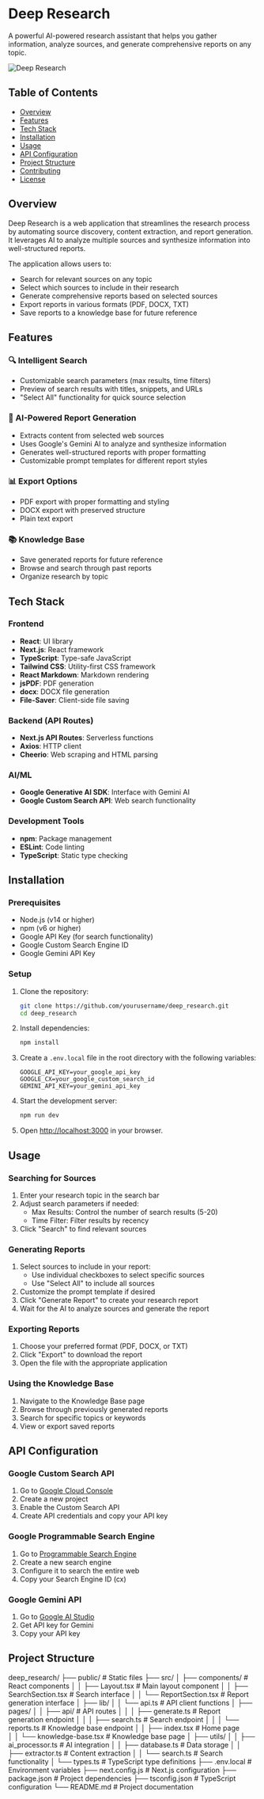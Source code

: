 # Deep Research

A powerful AI-powered research assistant that helps you gather information, analyze sources, and generate comprehensive reports on any topic.

![Deep Research](https://via.placeholder.com/800x400?text=Deep+Research)

## Table of Contents

- [Overview](#overview)
- [Features](#features)
- [Tech Stack](#tech-stack)
- [Installation](#installation)
- [Usage](#usage)
- [API Configuration](#api-configuration)
- [Project Structure](#project-structure)
- [Contributing](#contributing)
- [License](#license)

## Overview

Deep Research is a web application that streamlines the research process by automating source discovery, content extraction, and report generation. It leverages AI to analyze multiple sources and synthesize information into well-structured reports.

The application allows users to:
- Search for relevant sources on any topic
- Select which sources to include in their research
- Generate comprehensive reports based on selected sources
- Export reports in various formats (PDF, DOCX, TXT)
- Save reports to a knowledge base for future reference

## Features

### 🔍 Intelligent Search
- Customizable search parameters (max results, time filters)
- Preview of search results with titles, snippets, and URLs
- "Select All" functionality for quick source selection

### 📝 AI-Powered Report Generation
- Extracts content from selected web sources
- Uses Google's Gemini AI to analyze and synthesize information
- Generates well-structured reports with proper formatting
- Customizable prompt templates for different report styles

### 📊 Export Options
- PDF export with proper formatting and styling
- DOCX export with preserved structure
- Plain text export

### 📚 Knowledge Base
- Save generated reports for future reference
- Browse and search through past reports
- Organize research by topic

## Tech Stack

### Frontend
- **React**: UI library
- **Next.js**: React framework
- **TypeScript**: Type-safe JavaScript
- **Tailwind CSS**: Utility-first CSS framework
- **React Markdown**: Markdown rendering
- **jsPDF**: PDF generation
- **docx**: DOCX file generation
- **File-Saver**: Client-side file saving

### Backend (API Routes)
- **Next.js API Routes**: Serverless functions
- **Axios**: HTTP client
- **Cheerio**: Web scraping and HTML parsing

### AI/ML
- **Google Generative AI SDK**: Interface with Gemini AI
- **Google Custom Search API**: Web search functionality

### Development Tools
- **npm**: Package management
- **ESLint**: Code linting
- **TypeScript**: Static type checking

## Installation

### Prerequisites
- Node.js (v14 or higher)
- npm (v6 or higher)
- Google API Key (for search functionality)
- Google Custom Search Engine ID
- Google Gemini API Key

### Setup

1. Clone the repository:
   ```bash
   git clone https://github.com/yourusername/deep_research.git
   cd deep_research
   ```

2. Install dependencies:
   ```bash
   npm install
   ```

3. Create a `.env.local` file in the root directory with the following variables:
   ```
   GOOGLE_API_KEY=your_google_api_key
   GOOGLE_CX=your_google_custom_search_id
   GEMINI_API_KEY=your_gemini_api_key
   ```

4. Start the development server:
   ```bash
   npm run dev
   ```

5. Open [http://localhost:3000](http://localhost:3000) in your browser.

## Usage

### Searching for Sources

1. Enter your research topic in the search bar
2. Adjust search parameters if needed:
   - Max Results: Control the number of search results (5-20)
   - Time Filter: Filter results by recency
3. Click "Search" to find relevant sources

### Generating Reports

1. Select sources to include in your report:
   - Use individual checkboxes to select specific sources
   - Use "Select All" to include all sources
2. Customize the prompt template if desired
3. Click "Generate Report" to create your research report
4. Wait for the AI to analyze sources and generate the report

### Exporting Reports

1. Choose your preferred format (PDF, DOCX, or TXT)
2. Click "Export" to download the report
3. Open the file with the appropriate application

### Using the Knowledge Base

1. Navigate to the Knowledge Base page
2. Browse through previously generated reports
3. Search for specific topics or keywords
4. View or export saved reports

## API Configuration

### Google Custom Search API

1. Go to [Google Cloud Console](https://console.cloud.google.com/)
2. Create a new project
3. Enable the Custom Search API
4. Create API credentials and copy your API key

### Google Programmable Search Engine

1. Go to [Programmable Search Engine](https://programmablesearchengine.google.com/)
2. Create a new search engine
3. Configure it to search the entire web
4. Copy your Search Engine ID (cx)

### Google Gemini API

1. Go to [Google AI Studio](https://makersuite.google.com/)
2. Get API key for Gemini
3. Copy your API key

## Project Structure 

deep_research/
├── public/                   # Static files
├── src/
│   ├── components/           # React components
│   │   ├── Layout.tsx        # Main layout component
│   │   ├── SearchSection.tsx # Search interface
│   │   └── ReportSection.tsx # Report generation interface
│   ├── lib/
│   │   └── api.ts            # API client functions
│   ├── pages/
│   │   ├── api/              # API routes
│   │   │   ├── generate.ts   # Report generation endpoint
│   │   │   ├── search.ts     # Search endpoint
│   │   │   └── reports.ts    # Knowledge base endpoint
│   │   ├── index.tsx         # Home page  
│   │   └── knowledge-base.tsx # Knowledge base page
│   ├── utils/
│   │   ├── ai_processor.ts   # AI integration
│   │   ├── database.ts       # Data storage
│   │   ├── extractor.ts      # Content extraction
│   │   └── search.ts         # Search functionality
│   └── types.ts              # TypeScript type definitions
├── .env.local                # Environment variables
├── next.config.js            # Next.js configuration
├── package.json              # Project dependencies
├── tsconfig.json             # TypeScript configuration
└── README.md                 # Project documentation